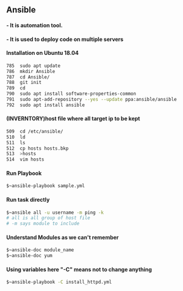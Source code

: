 ## Ansible 
####  - It is automation tool.
####  - It is used to deploy code on multiple servers

#### Installation on Ubuntu 18.04
```bash
785	 sudo apt update 
786	 mkdir Ansible
787	 cd Ansible/
788	 git init
789	 cd
790	 sudo apt install software-properties-common
791	 sudo apt-add-repository --yes --update ppa:ansible/ansible
792	 sudo apt install ansible
```
#### (INVERNTORY)host file where all target ip to be kept
```bash
509	 cd /etc/ansible/
510	 ld
511	 ls
512	 cp hosts hosts.bkp
513	 >hosts
514	 vim hosts
```
#### Run Playbook
```bash
$~ansible-playbook sample.yml
```
#### Run task directly
```bash
$~ansible all -u username -m ping -k
# all is all group of host file
# -m says module to include
```
#### Understand Modules as we can't remember
```bash
$~ansible-doc module_name
$~ansible-doc yum
```
#### Using variables here "-C" means not to change anything
```bash
$~ansible-playbook -C install_httpd.yml
```
